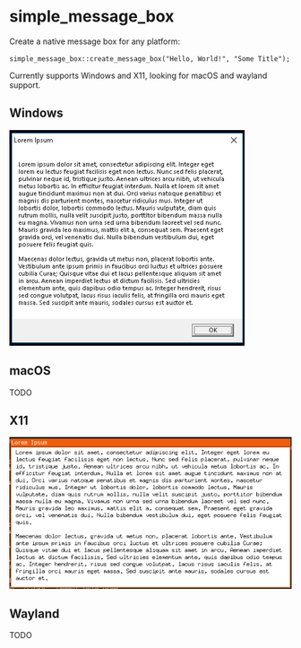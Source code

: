 # simple_message_box

Create a native message box for any platform:
```
simple_message_box::create_message_box("Hello, World!", "Some Title");
```

Currently supports Windows and X11, looking for macOS and wayland support.

## Windows
![Windows Example](screenshots/windows_example.png)

## macOS

TODO

## X11
![X11 Example](screenshots/x11_example.png)

## Wayland

TODO
